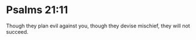 # Psalms 21:11

Though they plan evil against you, though they devise mischief, they will not succeed.
